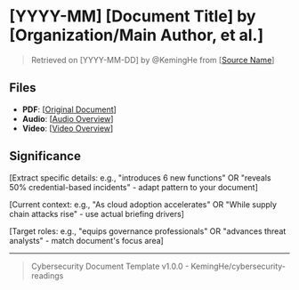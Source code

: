 <!--
Document Template for Cybersecurity Readings
============================================

INSTRUCTIONS:

1. Replace all [PLACEHOLDERS] with actual content
2. Use original publication date for research, latest revision date for frameworks/standards  
3. Ensure Google Drive links are publicly accessible
4. Use "et al." (lowercase with period) for multiple authors, organization name for institutional documents

FOR AI ASSISTANCE:

Provide: document title, publication date, organization/authors, source URL, and briefing doc from NotebookLM
-->

# [YYYY-MM] [Document Title] by [Organization/Main Author, et al.]

> Retrieved on [YYYY-MM-DD] by @KemingHe from [[Source Name](source-url)]

## Files

- **PDF**: [[Original Document](google-drive-pdf-link)]
- **Audio**: [[Audio Overview](google-drive-audio-link)]
- **Video**: [[Video Overview](google-drive-video-link)]

## Significance

<!-- 
Write exactly 3 sentences (~40 words total, <5s read time), each on separate line:

CONTENT: Extract specific numbers/features/findings from briefing doc (adapt to document's unique value)

INDUSTRY: Current context driving adoption - use actual briefing threats/trends, not generic statements

CAREER: Target specific roles/skills this content advances - based on document focus, not boilerplate

Use blank lines between the 3 sentences. Adapt examples below to your briefing doc - avoid copy-paste templates. You must maintain overall section coherence while communicating critical points concisely and effectively.
-->

[Extract specific details: e.g., "introduces 6 new functions" OR "reveals 50% credential-based incidents" - adapt pattern to your document]

[Current context: e.g., "As cloud adoption accelerates" OR "While supply chain attacks rise" - use actual briefing drivers]

[Target roles: e.g., "equips governance professionals" OR "advances threat analysts" - match document's focus area]

---

> Cybersecurity Document Template v1.0.0 - KemingHe/cybersecurity-readings
